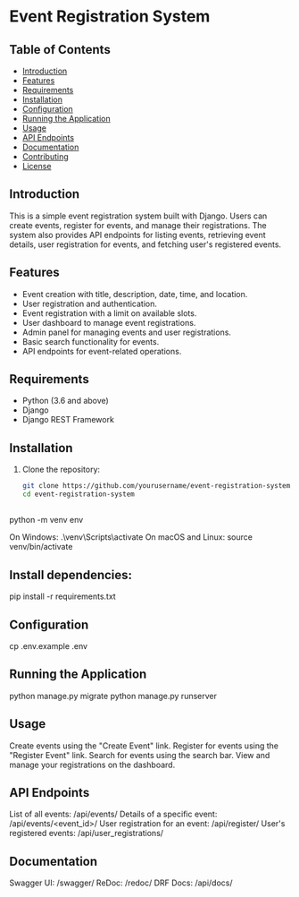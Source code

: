 # Event Registration System

## Table of Contents

- [Introduction](#introduction)
- [Features](#features)
- [Requirements](#requirements)
- [Installation](#installation)
- [Configuration](#configuration)
- [Running the Application](#running-the-application)
- [Usage](#usage)
- [API Endpoints](#api-endpoints)
- [Documentation](#documentation)
- [Contributing](#contributing)
- [License](#license)

## Introduction

This is a simple event registration system built with Django. Users can create events, register for events, and manage their registrations. The system also provides API endpoints for listing events, retrieving event details, user registration for events, and fetching user's registered events.

## Features

- Event creation with title, description, date, time, and location.
- User registration and authentication.
- Event registration with a limit on available slots.
- User dashboard to manage event registrations.
- Admin panel for managing events and user registrations.
- Basic search functionality for events.
- API endpoints for event-related operations.

## Requirements

- Python (3.6 and above)
- Django
- Django REST Framework

## Installation

1. Clone the repository:

   ```bash
   git clone https://github.com/yourusername/event-registration-system.git
   cd event-registration-system
   
 ##  
python -m venv env

On Windows:
.\venv\Scripts\activate
On macOS and Linux:
source venv/bin/activate

## Install dependencies:
pip install -r requirements.txt

## Configuration
cp .env.example .env

## Running the Application
python manage.py migrate
python manage.py runserver

## Usage 
Create events using the "Create Event" link.
Register for events using the "Register Event" link.
Search for events using the search bar.
View and manage your registrations on the dashboard.

## API Endpoints
List of all events: /api/events/
Details of a specific event: /api/events/<event_id>/
User registration for an event: /api/register/
User's registered events: /api/user_registrations/

## Documentation
Swagger UI: /swagger/
ReDoc: /redoc/
DRF Docs: /api/docs/
